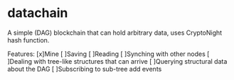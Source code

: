 # datachain
A simple (DAG) blockchain that can hold arbitrary data, uses CryptoNight hash function.

Features:
[x]Mine
[ ]Saving
[ ]Reading
[ ]Synching with other nodes
[ ]Dealing with tree-like structures that can arrive
[ ]Querying structural data about the DAG
[ ]Subscribing to sub-tree add events
